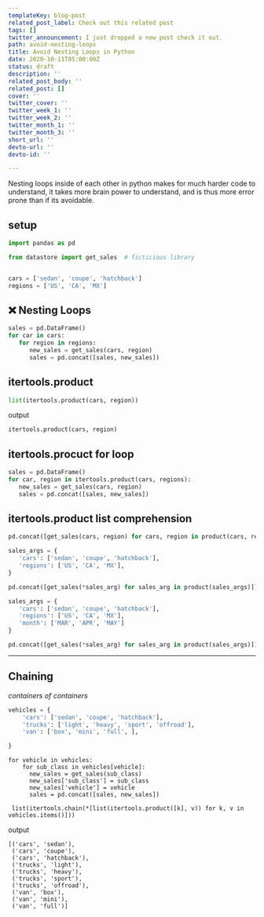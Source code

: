 ```yaml
---
templateKey: blog-post
related_post_label: Check out this related post
tags: []
twitter_announcement: I just dropped a new post check it out.
path: avoid-nesting-loops
title: Avoid Nesting Loops in Python
date: 2020-10-11T05:00:00Z
status: draft
description: ''
related_post_body: ''
related_post: []
cover: ''
twitter_cover: ''
twitter_week_1: ''
twitter_week_2: ''
twitter_month_1: ''
twitter_month_3: ''
short_url: ''
devto-url: ''
devto-id: ''

---
```

Nesting loops inside of each other in python makes for much harder code to understand, it takes more brain power to understand, and is thus more error prone than if its avoidable.


## setup

``` python
import pandas as pd

from datastore import get_sales  # ficticious library


cars = ['sedan', 'coupe', 'hatchback']
regions = ['US', 'CA', 'MX']
```


## ❌ Nesting Loops
``` python
sales = pd.DataFrame()
for car in cars:
   for region in regions:
      new_sales = get_sales(cars, region)
      sales = pd.concat([sales, new_sales])
```

## itertools.product

``` python
list(itertools.product(cars, region))
```

output
``` python
itertools.product(cars, region)
```

## itertools.procuct for loop

``` python
sales = pd.DataFrame()
for car, region in itertools.product(cars, regions):
   new_sales = get_sales(cars, region)
   sales = pd.concat([sales, new_sales])
```

## itertools.product list comprehension

``` python
pd.concat([get_sales(cars, region) for cars, region in product(cars, regions)])
```


``` python
sales_args = {
   'cars': ['sedan', 'coupe', 'hatchback'],
   'regions': ['US', 'CA', 'MX'],
}

pd.concat([get_sales(*sales_arg) for sales_arg in product(sales_args)])
```

``` python
sales_args = {
   'cars': ['sedan', 'coupe', 'hatchback'],
   'regions': ['US', 'CA', 'MX'],
   'month': ['MAR', 'APR', 'MAY']
}

pd.concat([get_sales(*sales_arg) for sales_arg in product(sales_args)])
```

---

## Chaining
_containers of containers_

``` python
vehicles = {
	'cars': ['sedan', 'coupe', 'hatchback'],
    'trucks': ['light', 'heavy', 'sport', 'offroad'],
    'van': ['box', 'mini', 'full', ],

}
```

```
for vehicle in vehicles:
	for sub_class in vehicles[vehicle]:
      new_sales = get_sales(sub_class)
      new_sales['sub_class'] = sub_class
      new_sales['vehicle'] = vehicle
      sales = pd.concat([sales, new_sales])
```

```
 list(itertools.chain(*[list(itertools.product([k], v)) for k, v in vehicles.items()]))
```

output
```
[('cars', 'sedan'),
 ('cars', 'coupe'),
 ('cars', 'hatchback'),
 ('trucks', 'light'),
 ('trucks', 'heavy'),
 ('trucks', 'sport'),
 ('trucks', 'offroad'),
 ('van', 'box'),
 ('van', 'mini'),
 ('van', 'full')]
 ```
 
